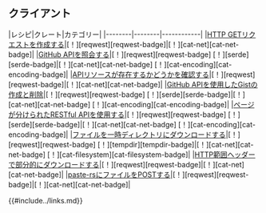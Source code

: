 ## <!--Clients--> クライアント

|<!--Recipe-->レシピ|<!--Crates-->クレート|<!--Categories-->カテゴリー|
|<!------------>--------|<!------------>--------|<!---------------->------------|
|<!--[Make a HTTP GET request][ex-url-basic]-->[HTTP GETリクエストを作成する][ex-url-basic]|<!--[!][reqwest]-->[！][reqwest][reqwest-badge]|<!--[!][cat-net]-->[！][cat-net][cat-net-badge]|
|<!--[Query the GitHub API][ex-rest-get]-->[GitHub APIを照会する][ex-rest-get]|<!--[!][reqwest]-->[！][reqwest]<!--[reqwest-badge] [!][serde]-->[reqwest-badge] [！][serde][serde-badge]|<!--[!][cat-net]-->[！][cat-net]<!--[cat-net-badge] [!][cat-encoding]-->[cat-net-badge] [！][cat-encoding][cat-encoding-badge]|
|<!--[Check if an API resource exists][ex-rest-head]-->[APIリソースが存在するかどうかを確認する][ex-rest-head]|<!--[!][reqwest]-->[！][reqwest][reqwest-badge]|<!--[!][cat-net]-->[！][cat-net][cat-net-badge]|
|<!--[Create and delete Gist with GitHub API][ex-rest-post]-->[GitHub APIを使用したGistの作成と削除][ex-rest-post]|<!--[!][reqwest]-->[！][reqwest]<!--[reqwest-badge] [!][serde]-->[reqwest-badge] [！][serde][serde-badge]|<!--[!][cat-net]-->[！][cat-net]<!--[cat-net-badge] [!][cat-encoding]-->[cat-net-badge] [！][cat-encoding][cat-encoding-badge]|
|<!--[Consume a paginated RESTful API][ex-paginated-api]-->[ページが分けられたRESTful APIを使用する][ex-paginated-api]|<!--[!][reqwest]-->[！][reqwest]<!--[reqwest-badge] [!][serde]-->[reqwest-badge] [！][serde][serde-badge]|<!--[!][cat-net]-->[！][cat-net]<!--[cat-net-badge] [!][cat-encoding]-->[cat-net-badge] [！][cat-encoding][cat-encoding-badge]|
|<!--[Download a file to a temporary directory][ex-url-download]-->[ファイルを一時ディレクトリにダウンロードする][ex-url-download]|<!--[!][reqwest]-->[！][reqwest]<!--[reqwest-badge] [!][tempdir]-->[reqwest-badge] [！][tempdir][tempdir-badge]|<!--[!][cat-net]-->[！][cat-net]<!--[cat-net-badge] [!][cat-filesystem]-->[cat-net-badge] [！][cat-filesystem][cat-filesystem-badge]|
|<!--[Make a partial download with HTTP range headers][ex-progress-with-range]-->[HTTP範囲ヘッダーで部分的にダウンロードする][ex-progress-with-range]|<!--[!][reqwest]-->[！][reqwest][reqwest-badge]|<!--[!][cat-net]-->[！][cat-net][cat-net-badge]|
|<!--[POST a file to paste-rs][ex-file-post]-->[paste-rsにファイルをPOSTする][ex-file-post]|<!--[!][reqwest]-->[！][reqwest][reqwest-badge]|<!--[!][cat-net]-->[！][cat-net][cat-net-badge]|

<!--[ex-url-basic]: web/clients/requests.html#make-a-http-get-request
 [ex-rest-custom-params]: web/clients/requests.html#set-custom-headers-and-url-parameters-for-a-rest-request
 [ex-rest-get]: web/clients/apis.html#query-the-github-api
 [ex-rest-head]: web/clients/apis.html#check-if-an-api-resource-exists
 [ex-rest-post]: web/clients/apis.html#create-and-delete-gist-with-github-api
 [ex-paginated-api]: web/clients/apis.html#consume-a-paginated-restful-api
 [ex-handle-rate-limited-api]: web/clients/apis.html#handle-a-rate-limited-api
 [ex-url-download]: web/clients/download.html#download-a-file-to-a-temporary-directory
 [ex-progress-with-range]: web/clients/download.html#post-a-file-to-paste-rs
 [ex-file-post]: web/clients/download.html#make-a-partial-download-with-http-range-headers
-->
[ex-url-basic]: web/clients/requests.html#make-a-http-get-request
 [ex-rest-custom-params]: web/clients/requests.html#set-custom-headers-and-url-parameters-for-a-rest-request
 [ex-rest-get]: web/clients/apis.html#query-the-github-api
 [ex-rest-head]: web/clients/apis.html#check-if-an-api-resource-exists
 [ex-rest-post]: web/clients/apis.html#create-and-delete-gist-with-github-api
 [ex-paginated-api]: web/clients/apis.html#consume-a-paginated-restful-api
 [ex-handle-rate-limited-api]: web/clients/apis.html#handle-a-rate-limited-api
 [ex-url-download]: web/clients/download.html#download-a-file-to-a-temporary-directory
 [ex-progress-with-range]: web/clients/download.html#post-a-file-to-paste-rs
 [ex-file-post]: web/clients/download.html#make-a-partial-download-with-http-range-headers


<!--{{#include../links.md}}-->
{{#include../links.md}}
